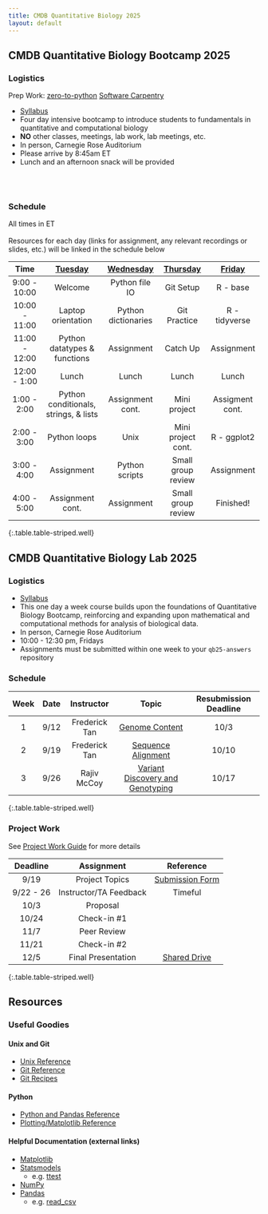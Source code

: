 ```yaml
---
title: CMDB Quantitative Biology 2025
layout: default
---
```


## CMDB Quantitative Biology Bootcamp 2025

### Logistics
Prep Work: [zero-to-python](https://genomicscafe.github.io/zero-to-python) [Software Carpentry]( http://swcarpentry.github.io/python-novice-inflammation )

- [Syllabus](resources/syllabi/bootcamp/index.html)
- Four day intensive bootcamp to introduce students to fundamentals in quantitative and computational biology 
- <span class="text-danger">**NO** other classes, meetings, lab work, lab meetings, etc.</span>
- In person, Carnegie Rose Auditorium
- Please arrive by 8:45am ET
- Lunch and an afternoon snack will be provided
<!-- - Zoom meeting ID (check Slack for passcode or full link to join): 929 0650 3074 --> 
<br /><br />
<!-- - [Answers to Student Questions](resources/references/reflection_questions_answered.html) -->

### Schedule
All times in ET<br /><br />
Resources for each day (links for assignment, any relevant recordings or slides, etc.) will be linked in the schedule below 

<!--[Tuesday](webpages/day1.md)-->
<!--[Thursday](webpages/day3.md)-->
<!-- | Time            | [Tuesday](webpages/day1.md)            | [Wednesday](webpages/day2.md) |  [Thursday](webpages/day3.md) | [Friday](webpages/day4.md) |  -->

| Time           | [Tuesday](webpages/day1.md)           | [Wednesday](webpages/day2.md) | [Thursday](webpages/day3.md)   | [Friday](webpages/day4.md) | 
| :---:          | :---:                                 | :---:                         | :---:                          | :---:                      |
|   9:00 - 10:00 | Welcome                               | Python file IO                | Git Setup                      | R \- base                  |
|  10:00 - 11:00 | Laptop orientation                    | Python dictionaries           | Git Practice                   | R \- tidyverse             |
|  11:00 - 12:00 | Python datatypes & functions          | Assignment                    | Catch Up                       | Assignment                 | 
|  12:00 -  1:00 | Lunch                                 | Lunch                         | Lunch                          | Lunch                      |
|   1:00 -  2:00 | Python conditionals, strings, & lists | Assignment cont.              | Mini project                   | Assigment cont.            |
|   2:00 -  3:00 | Python loops                          | Unix                          | Mini project cont.             | R \- ggplot2               |
|   3:00 -  4:00 | Assignment                            | Python scripts                | Small group review             | Assignment                 | 
|   4:00 -  5:00 | Assignment cont.                      | Assignment                    | Small group review             | Finished!                  | 
{:.table.table-striped.well}


<!--- Recall that a link looks like [Friday](day5/index.html) --->
<!--

      Basic python: running scripts, types up to list, files, reading line-by-line, split and join,
        - Exercise: summarizing SAM file, various questions not needing dictionaries
      Python II: dictionaries, functions, modules (importing) with numpy and statsmodels
        - Introduce another format and parse it, using numpy

      Python III: classes -- FASTA parser
        - Parsing blast output (too hard? we pushed this all the way to day 5 in 2015)

      Python IV: counting k-mers using FASTA parser
        - k-mer matching

-->

## CMDB Quantitative Biology Lab 2025

### Logistics
- [Syllabus](resources/syllabi/lab/index.html)
- This one day a week course builds upon the foundations of Quantitative Biology Bootcamp, reinforcing and expanding upon mathematical and computational methods for analysis of biological data.
- In person, Carnegie Rose Auditorium
- 10:00 - 12:30 pm, Fridays
- Assignments must be submitted within one week to your `qb25-answers` repository

### Schedule

| Week  | Date  | Instructor      | Topic                                           | Resubmission Deadline |
| :---: | :---: | :---:           | :---:                                           | :---:                 |
| 1     | 9/12  | Frederick Tan   | [Genome Content](webpages/week1.html)           | 10/3                  |
| 2     | 9/19  | Frederick Tan   | [Sequence Alignment](webpages/week2.html)       | 10/10                 |
| 3     | 9/26  | Rajiv McCoy     | [Variant Discovery and Genotyping](webpages/week3.html) | 10/17         |
{:.table.table-striped.well}

<!-- |  1   | 9/13  | Mike Schatz     | [Genome assembly](webpages/week1.html)          | 10/4                  |
|  4   | 10/4  | Frederick Tan   | Project Work + HPC Demo                         | N/A                   |
|  5   | 10/11  | Mike Sauria    |  [Bulk RNA-seq, PCA, & Clustering](webpages/week5.html) | 11/01 |
|  6   | 10/18  | N/A    |  Departmental Retreat | N/A |
|  7   | 10/25  | Rajiv McCoy    |  [Bulk RNA-seq, PCA, & Clustering](webpages/week7.html) | 11/15 |
|  8   | 11/1  | Frederick Tan  |  [Single cell RNA-seq Analysis with Bioconductor](webpages/week8.html) | 11/22 |
|  9   | 11/8  | Frederick Tan   | Project Work + Notebooks Demo                   | N/A                   |
|  10  | 11/15 | Mike Sauria     | [Image processing](webpages/week10.html)        | 12/02                 | -->

### Project Work

See [Project Work Guide](webpages/project-work.html) for more details

| Deadline  | Assignment             | Reference       |
| :-------: | :--------------------: | :-------------: |
| 9/19      | Project Topics         | [Submission Form](https://docs.google.com/forms/d/e/1FAIpQLScMqZHoMmYUJJMJTj8YkJwIFXEDMTjvU1Fo6OzFE-SbCqqqTw/viewform) |
| 9/22 - 26 | Instructor/TA Feedback | Timeful         |
| 10/3      | Proposal               |                 |
| 10/24     | Check-in #1            |                 |
| 11/7      | Peer Review            |                 |
| 11/21     | Check-in #2            |                 |
| 12/5      | Final Presentation     | [Shared Drive](https://drive.google.com/drive/folders/1LwOwKdzwD9tg5JUNxdHg8f_7kHPEIqQc)    |
{:.table.table-striped.well}

Resources
---

### Useful Goodies

#### Unix and Git

* [Unix Reference](resources/references/unix.html)
* [Git Reference](resources/references/git.html)
* [Git Recipes](resources/references/git_recipes.html)

#### Python

* [Python and Pandas Reference](resources/references/python.html)
* [Plotting/Matplotlib Reference](resources/gallery/README.html)

#### Helpful Documentation (external links)

* [Matplotlib](http://matplotlib.org/api/pyplot_summary.html)
* [Statsmodels](http://statsmodels.sourceforge.net/stable/)
  - e.g. [ttest](http://statsmodels.sourceforge.net/stable/generated/statsmodels.stats.weightstats.ttest_ind.html)
* [NumPy](http://docs.scipy.org/doc/numpy/reference/index.html#reference)
* [Pandas](http://pandas.pydata.org/pandas-docs/stable/)
  - e.g. [read_csv](http://pandas.pydata.org/pandas-docs/stable/generated/pandas.read_csv.html?highlight=read_csv)

